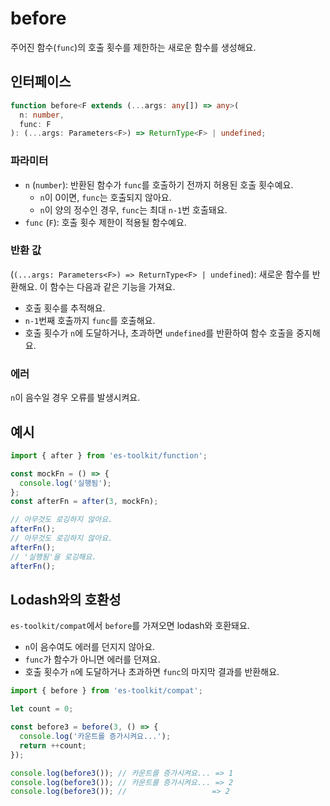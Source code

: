 # before

주어진 함수(`func`)의 호출 횟수를 제한하는 새로운 함수를 생성해요.

## 인터페이스

```typescript
function before<F extends (...args: any[]) => any>(
  n: number,
  func: F
): (...args: Parameters<F>) => ReturnType<F> | undefined;
```

### 파라미터

- `n` (`number`): 반환된 함수가 `func`를 호출하기 전까지 허용된 호출 횟수예요.
  - `n`이 0이면, `func`는 호출되지 않아요.
  - `n`이 양의 정수인 경우, `func`는 최대 `n-1`번 호출돼요.
- `func` (`F`): 호출 횟수 제한이 적용될 함수예요.

### 반환 값

(`(...args: Parameters<F>) => ReturnType<F> | undefined`): 새로운 함수를 반환해요. 이 함수는 다음과 같은 기능을 가져요.

- 호출 횟수를 추적해요.
- `n-1`번째 호출까지 `func`를 호출해요.
- 호출 횟수가 `n`에 도달하거나, 초과하면 `undefined`를 반환하여 함수 호출을 중지해요.

### 에러

`n`이 음수일 경우 오류를 발생시켜요.

## 예시

```typescript
import { after } from 'es-toolkit/function';

const mockFn = () => {
  console.log('실행됨');
};
const afterFn = after(3, mockFn);

// 아무것도 로깅하지 않아요.
afterFn();
// 아무것도 로깅하지 않아요.
afterFn();
// '실행됨'을 로깅해요.
afterFn();
```

## Lodash와의 호환성

`es-toolkit/compat`에서 `before`를 가져오면 lodash와 호환돼요.

- `n`이 음수여도 에러를 던지지 않아요.
- `func`가 함수가 아니면 에러를 던져요.
- 호출 횟수가 `n`에 도달하거나 초과하면 `func`의 마지막 결과를 반환해요.

```typescript
import { before } from 'es-toolkit/compat';

let count = 0;

const before3 = before(3, () => {
  console.log('카운트를 증가시켜요...');
  return ++count;
});

console.log(before3()); // 카운트를 증가시켜요... => 1
console.log(before3()); // 카운트를 증가시켜요... => 2
console.log(before3()); //                   => 2
```
